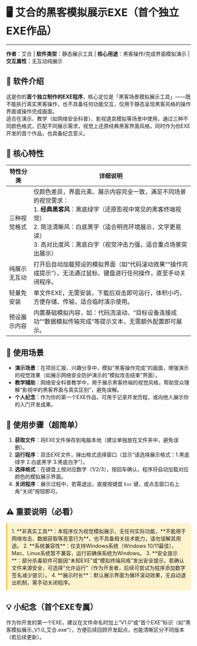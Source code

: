 # 🖥️ 艾合的黑客模拟展示EXE（首个独立EXE作品）  
---
**作者**：艾合 | **软件类型**：静态展示工具 | **核心用途**：黑客操作/完成界面模拟演示 | **交互属性**：无互动纯展示  


## 📄 软件介绍  
这是你的**首个独立制作的EXE程序**，核心定位是「黑客场景模拟展示工具」——既不能执行真实黑客操作，也不具备任何功能交互，仅用于静态呈现黑客风格的操作界面或操作完成画面。  
适合在演示、教学（如网络安全科普）、影视道具模拟等场景中使用，通过三种不同颜色格式，匹配不同展示需求，视觉上还原经典黑客界面风格，同时作为你EXE开发的首个作品，也具备纪念意义。  


## 🌟 核心特性  
| 特性分类       | 详细说明                                                                 |
|----------------|--------------------------------------------------------------------------|
| 三种视觉格式   | 仅颜色差异，界面元素、展示内容完全一致，满足不同场景的视觉需求：<br>1. **经典黑客风**：黑底绿字（还原影视中常见的黑客终端视觉）<br>2. 简洁清晰风：白底黑字（适合明亮环境展示，文字更易读）<br>3. 高对比度风：黑底白字（视觉冲击力强，适合重点场景突出展示） |
| 纯展示无互动   | 打开后自动加载预设的模拟界面（如“代码滚动效果”“操作完成提示”），无法通过鼠标、键盘进行任何操作，直至手动关闭程序。 |
| 轻量免安装     | 单文件EXE，无需安装，下载后双击即可运行，体积小巧，方便存储、传输，适合临时演示使用。 |
| 预设展示内容   | 内置基础模拟内容，如：代码流滚动、“目标设备连接成功”“数据模拟传输完成”等提示文本，无需额外配置即可展示。 |


## 📌 使用场景  
- **演示场景**：在项目汇报、兴趣分享中，模拟“黑客操作完成”的画面，增强演示的视觉效果（如展示网络安全防护演示的“模拟攻击结束”界面）。  
- **教学辅助**：网络安全科普教学中，用于展示黑客终端的视觉风格，帮助受众理解“影视中的黑客界面与真实区别”，避免误解。  
- **个人纪念**：作为你的第一个EXE作品，可用于记录开发历程，或向他人展示你的入门开发成果。  


## 🚀 使用步骤（超简单）  
1. **获取文件**：将EXE文件保存到电脑本地（建议单独放在文件夹中，避免误删）。  
2. **运行程序**：双击EXE文件，弹出格式选择窗口（显示“请选择展示格式：1.黑底绿字 2.白底黑字 3.黑底白字”）。  
3. **选择格式**：在键盘上按对应数字（1/2/3），按回车确认，程序将自动加载对应颜色的模拟展示界面。  
4. **关闭程序**：展示过程中，若需退出，直接按键盘 `Esc` 键，或点击窗口右上角“关闭”按钮即可。  


## ⚠️ 重要说明（必看）  
<div style="padding: 12px; background-color: #fff3cd; border-radius: 4px; border-left: 3px solid #ffc107;">  
1. **非真实工具**：本程序仅为视觉模拟展示，无任何实际功能，**不能用于网络攻击、数据获取等恶意行为**，也不具备相关技术能力，请勿误解其用途。  
2. **系统兼容性**：仅支持Windows系统（Windows 10/11最佳），Mac、Linux系统暂不兼容，运行前确保系统为Windows。  
3. **安全提示**：部分杀毒软件可能因“未知EXE”或“模拟终端风格”发出安全提示，若确认文件来源安全，可选择“允许运行”（作为开发者，后续可尝试为程序添加数字签名减少提示）。  
4. **展示时长**：默认展示界面为循环滚动效果，无自动退出机制，需手动关闭程序。  
</div>  


## 💡 小纪念（首个EXE专属）  
作为你开发的第一个EXE，建议在文件命名时加上“V1.0”或“首个EXE”标识（如“黑客模拟展示_V1.0_艾合.exe”），方便后续回顾开发起点，也能清晰区分不同版本（若后续更新）。
